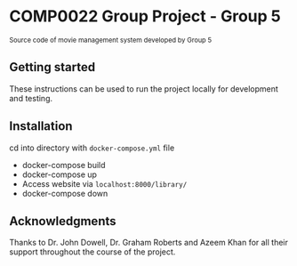 # COMP0022 Group Project - Group 5

<sub>Source code of movie management system developed by Group 5</sub>



## Getting started

These instructions can be used to run the project locally for development and testing.



## Installation

cd into directory with `docker-compose.yml` file

- docker-compose build
- docker-compose up
- Access website via `localhost:8000/library/`
- docker-compose down



## Acknowledgments

Thanks to Dr. John Dowell, Dr. Graham Roberts and Azeem Khan for all their support throughout the course of the project.
